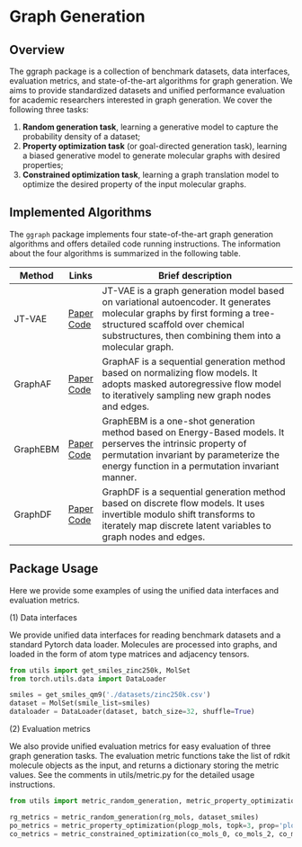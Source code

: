 # Graph Generation

## Overview

The ggraph package is a collection of benchmark datasets, data interfaces, evaluation metrics, and state-of-the-art algorithms for graph generation. We aims to provide standardized datasets and unified performance evaluation for academic researchers interested in graph generation. We cover the following three tasks:

1. **Random generation task**, learning a generative model to capture the probability density of a dataset;
1. **Property optimization task** (or goal-directed generation task), learning a biased generative model to generate molecular graphs with desired properties;
1. **Constrained optimization task**, learning a graph translation model to optimize the desired property of the input molecular graphs.

## Implemented Algorithms

The `ggraph` package implements four state-of-the-art graph generation algorithms and offers detailed code running instructions. The information about the four algorithms is summarized in the following table.

| Method | Links | Brief description |
| ------ | ----- | ------------------ |
| JT-VAE | [Paper](https://arxiv.org/abs/1802.04364) <br> [Code](https://github.com/divelab/DIG/tree/main/dig/ggraph/JT-VAE) | JT-VAE is a graph generation model based on variational autoencoder. It generates molecular graphs by first forming a tree-structured scaffold over chemical substructures, then combining them into a molecular graph. |
| GraphAF | [Paper](https://arxiv.org/abs/2001.09382) <br> [Code](https://github.com/divelab/DIG/tree/main/dig/ggraph/GraphAF) | GraphAF is a sequential generation method based on normalizing flow models. It adopts masked autoregressive flow model to iteratively sampling new graph nodes and edges.|
| GraphEBM | [Paper](https://arxiv.org/abs/2102.00546) <br> [Code](https://github.com/divelab/DIG/tree/main/dig/ggraph/GraphEBM) | GraphEBM is a one-shot generation method based on Energy-Based models. It perserves the intrinsic property of permutation invariant by parameterize the energy function in a permutation invariant manner.|
| GraphDF | [Paper](https://arxiv.org/abs/2102.01189) <br> [Code](https://github.com/divelab/DIG/tree/main/dig/ggraph/GraphDF) | GraphDF is a sequential generation method based on discrete flow models. It uses invertible modulo shift transforms to iterately map discrete latent variables to graph nodes and edges. |

## Package Usage

Here we provide some examples of using the unified data interfaces and evaluation metrics.

(1) Data interfaces

We provide unified data interfaces for reading benchmark datasets and a standard Pytorch data loader. Molecules are processed into graphs, and loaded in the form of atom type matrices and adjacency tensors.

```python
from utils import get_smiles_zinc250k, MolSet
from torch.utils.data import DataLoader

smiles = get_smiles_qm9('./datasets/zinc250k.csv')
dataset = MolSet(smile_list=smiles)
dataloader = DataLoader(dataset, batch_size=32, shuffle=True)
```

(2) Evaluation metrics

We also provide unified evaluation metrics for easy evaluation of three graph generation tasks. The evaluation metric functions take the list of rdkit molecule objects as the input, and returns a dictionary storing the metric values. See the comments in utils/metric.py for the detailed usage instructions.

```python
from utils import metric_random_generation, metric_property_optimization, metric_constrained_optimization

rg_metrics = metric_random_generation(rg_mols, dataset_smiles)
po_metrics = metric_property_optimization(plogp_mols, topk=3, prop='plogp')
co_metrics = metric_constrained_optimization(co_mols_0, co_mols_2, co_mols_4, co_mols_6, '../datasets/zinc_800_jt.csv')
```
